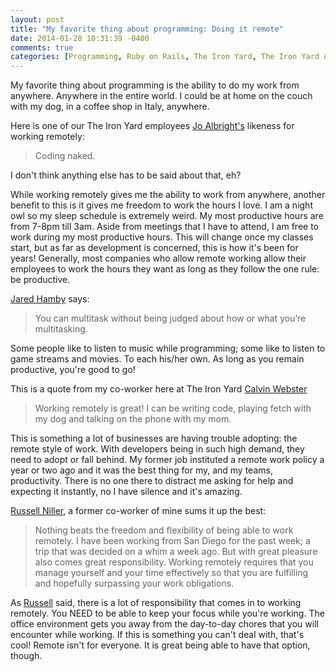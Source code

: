 ```yaml
---
layout: post
title: "My favorite thing about programming: Doing it remote"
date: 2014-01-28 10:31:39 -0400
comments: true
categories: [Programming, Ruby on Rails, The Iron Yard, The Iron Yard Academy]
---
```

My favorite thing about programming is the ability to do my work from anywhere. Anywhere in the entire world. I could be at home on the couch with my dog, in a coffee shop in Italy, anywhere. 

Here is one of our The Iron Yard employees [Jo Albright's](http://blog.jo2.co/) likeness for working remotely:
> Coding naked.

I don't think anything else has to be said about that, eh?

While working remotely gives me the ability to work from anywhere, another benefit to this is it gives me freedom to work the hours I love. I am a night owl so my sleep schedule is extremely weird. My most productive hours are from 7-8pm till 3am. Aside from meetings that I have to attend, I am free to work during my most productive hours. This will change once my classes start, but as far as development is concerned, this is how it's been for years! Generally, most companies who allow remote working allow their employees to work the hours they want as long as they follow the one rule: be productive.

[Jared Hamby](http://www.jaredhamby.me/) says:
> You can multitask without being judged about how or what you’re multitasking.

Some people like to listen to music while programming; some like to listen to game streams and movies. To each his/her own. As long as you remain productive, you're good to go!

This is a quote from my co-worker here at The Iron Yard [Calvin Webster](http://charleston.theironyard.com/author/calvin/)
> Working remotely is great!  I can be writing code, playing fetch with my dog and talking on the phone with my mom.

This is something a lot of businesses are having trouble adopting: the remote style of work. With developers being in such high demand, they need to adopt or fall behind. My former job instituted a remote work policy a year or two ago and it was the best thing for my, and my teams, productivity. There is no one there to distract me asking for help and expecting it instantly, no I have silence and it's amazing.

[Russell Niller](http://www.linkedin.com/pub/russell-niller-iv/21/69b/619), a former co-worker of mine sums it up the best:
> Nothing beats the freedom and flexibility of being able to work remotely.  I have been working from San Diego for the past week; a trip that was decided on a whim a week ago. But with great pleasure also comes great responsibility.  Working remotely requires that you manage yourself and your time effectively so that you are fulfilling and hopefully surpassing your work obligations.

As [Russell](http://www.linkedin.com/pub/russell-niller-iv/21/69b/619) said, there is a lot of responsibility that comes in to working remotely. You NEED to be able to keep your focus while you're working. The office environment gets you away from the day-to-day chores that you will encounter while working. If this is something you can't deal with, that's cool! Remote isn't for everyone. It is great being able to have that option, though.
